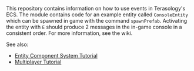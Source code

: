 This repository contains information on how to use events in Terasology's ECS. The module contains code for an example entity called `ConsoleEntity` which can be spawned in game with the command `spawnPrefab`. Activating the entity with `E` should produce 2 messages in the in-game console in a consistent order. For more information, see the wiki.

See also:
* [Entity Component System Tutorial](https://github.com/PAndaContron/TutorialEntitySystem)
* [Multiplayer Tutorial](https://github.com/PAndaContron/TutorialMultiplayerExtras)
